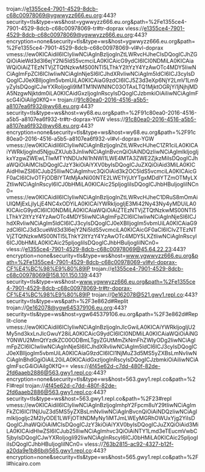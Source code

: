 trojan://e1355ce4-7901-4529-8dcb-c68c00978069@ygwwyzz666.eu.org:443?security=tls&type=ws&host=ygwwyzz666.eu.org&path=%2Fe1355ce4-7901-4529-8dcb-c68c00978069-tr#tr-doprax
vless://e1355ce4-7901-4529-8dcb-c68c00978069@ygwwyzz666.eu.org:443?encryption=none&security=tls&type=ws&host=ygwwyzz666.eu.org&path=%2Fe1355ce4-7901-4529-8dcb-c68c00978069-vl#vl-doprax
vmess://ew0KICAidiI6ICIyIiwNCiAgInBzIjogInZtLWRvcHJheCIsDQogICJhZGQiOiAieWd3d3l6ejY2Ni5ldS5vcmciLA0KICAicG9ydCI6ICI0NDMiLA0KICAiaWQiOiAiZTEzNTVjZTQtNzkwMS00NTI5LThkY2ItYzY4YzAwOTc4MDY5IiwNCiAgImFpZCI6ICIwIiwNCiAgInNjeSI6ICJhdXRvIiwNCiAgIm5ldCI6ICJ3cyIsDQogICJ0eXBlIjogIm5vbmUiLA0KICAiaG9zdCI6ICJ5Z3d3eXp6NjY2LmV1Lm9yZyIsDQogICJwYXRoIjogIi9lMTM1NWNlNC03OTAxLTQ1MjktOGRjYi1jNjhjMDA5NzgwNjktdm0iLA0KICAidGxzIjogInRscyIsDQogICJzbmkiOiAiIiwNCiAgImFscG4iOiAiIg0KfQ==
trojan://91c80ea0-2016-4516-a5b5-a8107ea6f932@wy68.eu.org:443?security=tls&type=ws&host=wy68.eu.org&path=%2F91c80ea0-2016-4516-a5b5-a8107ea6f932-tr#tr-doprax-YGW
vless://91c80ea0-2016-4516-a5b5-a8107ea6f932@wy68.eu.org:443?encryption=none&security=tls&type=ws&host=wy68.eu.org&path=%2F91c80ea0-2016-4516-a5b5-a8107ea6f932-vl#vl-doprax-YGW
vmess://ew0KICAidiI6ICIyIiwNCiAgInBzIjogInZtLWRvcHJheC1ZR1ciLA0KICAiYWRkIjogInd5NjguZXUub3JnIiwNCiAgInBvcnQiOiAiNDQzIiwNCiAgImlkIjogIjkxYzgwZWEwLTIwMTYtNDUxNi1hNWI1LWE4MTA3ZWE2ZjkzMiIsDQogICJhaWQiOiAiMCIsDQogICJzY3kiOiAiYXV0byIsDQogICJuZXQiOiAid3MiLA0KICAidHlwZSI6ICJub25lIiwNCiAgImhvc3QiOiAid3k2OC5ldS5vcmciLA0KICAicGF0aCI6ICIvOTFjODBlYTAtMjAxNi00NTE2LWE1YjUtYTgxMDdlYTZmOTMyLXZtIiwNCiAgInRscyI6ICJ0bHMiLA0KICAic25pIjogIiIsDQogICJhbHBuIjogIiINCn0=
vmess://ew0KICAidiI6ICIyIiwNCiAgInBzIjogInZtLWRvcHJheC1DRuS8mOmAiUlQMjExLjIyLjE4NC4xODYiLA0KICAiYWRkIjogIjE3Mi42Ny43Ny4yMDUiLA0KICAicG9ydCI6ICI0NDMiLA0KICAiaWQiOiAiZTEzNTVjZTQtNzkwMS00NTI5LThkY2ItYzY4YzAwOTc4MDY5IiwNCiAgImFpZCI6ICIwIiwNCiAgInNjeSI6ICJhdXRvIiwNCiAgIm5ldCI6ICJ3cyIsDQogICJ0eXBlIjogIm5vbmUiLA0KICAiaG9zdCI6ICJ3d3cueWd3d3l6ejY2Ni5ldS5vcmciLA0KICAicGF0aCI6ICIvZTEzNTVjZTQtNzkwMS00NTI5LThkY2ItYzY4YzAwOTc4MDY5LXZtIiwNCiAgInRscyI6ICJ0bHMiLA0KICAic25pIjogIiIsDQogICJhbHBuIjogIiINCn0=
vless://e1355ce4-7901-4529-8dcb-c68c00978069@45.64.22.23:443?encryption=none&security=tls&type=ws&host=www.ygwwyzz666.eu.org&path=%2Fe1355ce4-7901-4529-8dcb-c68c00978069-vl#vl-doprax-CF%E4%BC%98%E9%80%89IP
trojan://e1355ce4-7901-4529-8dcb-c68c00978069@158.101.150.139:443?security=tls&type=ws&host=www.ygwwyzz666.eu.org&path=%2Fe1355ce4-7901-4529-8dcb-c68c00978069-tr#tr-doprax-CF%E4%BC%98%E9%80%89IP
trojan://0e162078@521.gwy1.repl.co:443?security=tls&type=ws&path=%2F3e862d#Replit
trojan://0e162078@ygw645379106.eu.org:443?security=tls&type=ws&host=ygw645379106.eu.org&path=%2F3e862d#Replit-clone
vmess://ew0KICAidiI6ICIyIiwNCiAgInBzIjogInJlcGwiLA0KICAiYWRkIjogIjU2My5nd3kxLnJlcGwuY28iLA0KICAicG9ydCI6ICI0NDMiLA0KICAiaWQiOiAiNGY0NWU2MmQtYzdkZC00ODBmLTgyZGUtMmZkNmFhZWIyODg2IiwNCiAgImFpZCI6ICIwIiwNCiAgInNjeSI6ICJhdXRvIiwNCiAgIm5ldCI6ICJ3cyIsDQogICJ0eXBlIjogIm5vbmUiLA0KICAiaG9zdCI6ICI1NjMuZ3d5MS5yZXBsLmNvIiwNCiAgInBhdGgiOiAiL20iLA0KICAidGxzIjogInRscyIsDQogICJzbmkiOiAiIiwNCiAgImFscG4iOiAiIg0KfQ==
vless://4f45e62d-c7dd-480f-82de-2fd6aaeb2886@563.gwy1.repl.co:443?encryption=none&security=tls&type=ws&host=563.gwy1.repl.co&path=%2Fl#repl
trojan://4f45e62d-c7dd-480f-82de-2fd6aaeb2886@563.gwy1.repl.co:443?security=tls&type=ws&host=563.gwy1.repl.co&path=%2F23#repl
vmess://ew0KICAidiI6ICIyIiwNCiAgInBzIjogImhpY2Fpcm8uY29tIiwNCiAgImFkZCI6ICI1NjUuZ3d5MS5yZXBsLmNvIiwNCiAgInBvcnQiOiAiNDQzIiwNCiAgImlkIjogIjc2M2IyODE1LWFjOTItNDMyNy1iMTJmLWEyMGRhOWUxYjg2YiIsDQogICJhaWQiOiAiMCIsDQogICJzY3kiOiAiYXV0byIsDQogICJuZXQiOiAid3MiLA0KICAidHlwZSI6ICJub25lIiwNCiAgImhvc3QiOiAiNTY1Lmd3eTEucmVwbC5jbyIsDQogICJwYXRoIjogIi92IiwNCiAgInRscyI6ICJ0bHMiLA0KICAic25pIjogIiIsDQogICJhbHBuIjogIiINCn0=
vless://763b2815-ac92-4327-b12f-a20da9e1b86b@565.gwy1.repl.co:443?encryption=none&security=tls&type=ws&host=565.gwy1.repl.co&path=%2Fl#hicairo.com
